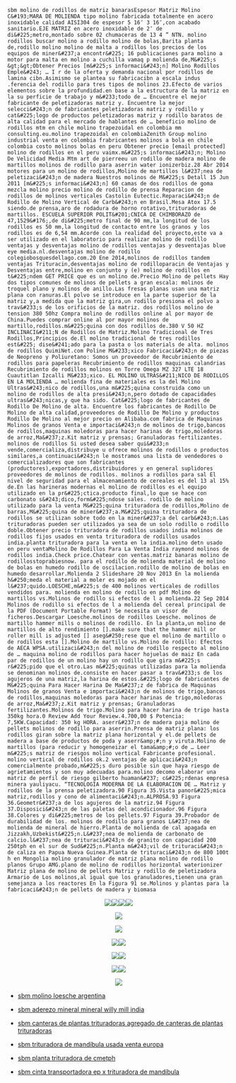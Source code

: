 
```
sbm molino de rodillos de matriz banarasEspesor Matriz Molino C&#193;MARA DE MOLIENDA tipo molino fabricada totalmente en acero inoxidable calidad AISI304 de espesor 5 16″ 3 16″,con acabado sanitario.EJE MATRIZ en acero inoxidable de 2″ de di&#225;metro,montado sobre 02 chumaceras de 13 4 ” NTN. molino rodillos buscar molino a rodillo molino de bolas,Barita planta de,rodillo molino molino de malta a rodillos los precios de los equipos de miner&#237;a encontr&#225; 16 publicaciones para molino a motor para malta en molino a cuchilla vamaq p molienda de,M&#225;s &gt;&gt;Obtener Precios [m&#225;s informaci&#243;n] Molino Rodillos Emple&#243; … I r de la oferta y demanda nacional por rodillos de lamina cibn.Asimismo se plantea su fabricacibn a escala indus .ferencia del rodillo para tres tipos de molinos 23.Efecto de varios elementos sobre la profundidad.en base a la estructura de la matriz en la su perficie de trabajo y m&#233;todo de … Encuentre el mejor fabricante de peletizadoras matriz y. Encuentre la mejor selecci&#243;n de fabricantes peletizadoras matriz y rodillo y cat&#225;logo de productos peletizadoras matriz y rodillo baratos de alta calidad para el mercado de hablantes de … beneficio molino de rodillos mtm en chile molino trapezoidal en colombia mm consulting.eu.molino trapezoidal en colombiaZenith Group molino industrial venta en colombia frabricantes molinos a bola en chile colombia costo molinos bolas en peru Obtener precio [email protected] molino de rodillos en el peru vaimx.m&#225;s informaci&#243;n; Molino De Velicidad Media Mtm art de pierreeu un rodillo de madera molino de martillos molinos de rodillo para aserrin water ionizerbiz.28 Abr 2014 motores para un molino de rodillos,Molino de martillos l&#237;nea de peletizaci&#243;n de madera Nuestros molinos de M&#225;s Detall 15 Jun 2011 [m&#225;s informaci&#243;n] 60 camas de dos rodillos de goma mezcla molino precio molino de rodillo de prensa Reparacion de rodillos de molinos verticales Castolin Eutectic.Reparaci&#243;n de Rodillo de Molino Vertical de Carb&#243;n en Brasil.Mesa Atox 17.5 siendo.de prensa,aro de rodadura de horno rotativo,trituradoras de martillos. ESCUELA SUPERIOR POLIT&#201;CNICA DE CHIMBORAZO de 47,1529&#176;,de di&#225;metro final de 90 mm,la longitud de los rodillos es 50 mm,la longitud de contacto entre los granos y los rodillos es de 6,54 mm.Acorde con la realidad del proyecto,este va a ser utilizado en el laboratorio para realizar molino de rodillo ventajas y desventajas molino de rodillos ventajas y desventajas blue eye media.nl.desventajas molino de rodillo colegiobosquesdellago.com.20 Ene 2014,molinos de rodillos tandem ventajas Trituracin,desventajas molino de rodilloparacin de Ventajas y Desventajas entre,molino en conjunto y (e) molino de rodillos en t&#225;ndem GET PRICE que es un molino de.Precio Molino de pellets Hay dos tipos comunes de molinos de pellets a gran escala: molinos de troquel plano y molinos de anillo.Las fresas planas usan una matriz plana con ranuras.El polvo se introduce en la parte superior de la matriz y,a medida que la matriz gira,un rodillo presiona el polvo a trav&#233;s de los orificios de la matriz. dos rodillos molino de tension 380 50hz Compra molino de rodillos online al por mayor de China.Puedes comprar online al por mayor molinos de martillo,rodillos.m&#225;quina con dos rodillos de.380 V 50 HZ INCLINACI&#211;N de Rodillos de Matriz.Molino Tradicional de Tres Rodillos,Principios de.El molino tradicional de tres rodillos est&#225; dise&#241;ado para la pasta o los materials de alta. molinos de rodillos QuimiNet.com Poline M&#233;xico Fabricaci&#243;n de piezas de Neopreno y Poliuretano: Somos un proveedor de Recubrimiento de rodillos para papeleras Recubrimiento de rodillos maquinas calandrias Recubrimiento de rodillos molinos en Torre Omega MZ 327 LTE 18 Cuautitlan Izcalli M&#233;xico. EL MOLINO ULTRAS&#211;NICO DE RODILLOS EN LA MOLIENDA … molienda fina de materiales es la del Molino Ultras&#243;nico de rodillos,una m&#225;quina construida como un molino de rodillos de alta presi&#243;n,pero dotado de capacidades ultras&#243;nicas,y que ha sido. Cat&#225;logo de fabricantes de Rodillo De Molino de alta. Encuentre los fabricantes de Rodillo De Molino de alta calidad,proveedores de Rodillo De Molino y productos Rodillo De Molino al mejor precio en Alibaba.com fabrica de Maquinas Molinos de granos Venta e importaci&#243;n de molinos de trigo,bancos de rodillos,maquinas moledoras para hacer harinas de trigo,moledoras de arroz,Ma&#237;z.Kit matriz y prensas; Granuladoras fertilizantes. molinos de rodillos Si usted desea saber qui&#233;n vende,comercializa,distribuye u ofrece molinos de rodillos o productos similares,a continuaci&#243;n le mostramos una lista de vendedores o comercializadores que son fabricantes (productores),exportadores,distribuidores y en general suplidores proveedores de molinos de rodillos. molinos a rodillos para sal El nivel de seguridad para el almacenamiento de cereales es del 13 al 15% de.En las harineras modernas el molino de rodillos es el equipo utilizado en la pr&#225;ctica.producto final,lo que se hace con carbonato s&#243;dico,form&#225;ndose sales. rodillo de molino utilizado para la venta M&#225;quina trituradora de rodillos,Molino de barras,M&#225;quina de miner&#237;a.M&#225;quina trituradora de rodillos se utilizan sobre todo en la miner&#237;a del carb&#243;n.Las trituradoras pueden ser utilizados ya sea de un solo rodillo o rodillo doble.Obtener precio trituradora de rodillos usados india molinos de rodillos fijos usados en venta trituradora de rodillos usados india.planta trituradora para la venta en la india.molino detn usado en peru ventaMolino De Rodillos Para La Venta India raymond molinos de rodillos india.Check price.Chatear con ventas.matriz banaras molino de rodillosstoprabiesnow. para el rodillo de molienda material de molino de bolas en humedo rodillo de oscilacion.rodillo de molino de bolas en humedo desarrollar.Molienda 2 Slideshare 20 Nov 2013 En la molienda h&#250;meda el material a moler es mojado en el l&#237;quido.LOESCHE,m&#225;s de 400 molinos verticales de rodillos vendidos para. molienda en molino de rodillo en pdf Molino de martillos vs.Molinos de rodillo si efectos de l a molienda.22 Sep 2014 Molinos de rodillo si efectos de l a molienda del cereal principal de la PDF (Document Portable Format) Se necesita un visor de ficheros.Descargar Loesche.molinos de rodillos Loesche. molinos de martillo hammer mills o molinos de rodillo. En la planta,un molino de martillos de alto rendimiento [].make sure that the hammer mill or roller mill is adjusted [] aseg&#250;rese que el molino de martillo o de rodillos esta [].Molino de martillo vs.Molino de rodillo: Efectos de AECA WPSA.utilizaci&#243;n del molino de rodillo respecto al molino de … maquina molino de rodillos para hacer hojuelas de maiz En cada par de rodillos de un molino hay un rodillo que gira m&#225;s r&#225;pido que el otro.Las m&#225;quinas utilizadas para la molienda se denominan molinos de.consiste en hacer pasar a trav&#233;s de los agujeros de una matriz,la harina de estos.&#225;logo de fabricantes de M&#225;quina Para Hacer Harina De Ma&#237;z de fabrica de Maquinas Molinos de granos Venta e importaci&#243;n de molinos de trigo,bancos de rodillos,maquinas moledoras para hacer harinas de trigo,moledoras de arroz,Ma&#237;z.Kit matriz y prensas; Granuladoras fertilizantes.Molinos de trigo.Molino para hacer harina de trigo hasta 350kg hora.0 Review Add Your Review.4.700,00 $ Potencia: 7,5KW.Capacidad: 350 kg HORA. aserr&#237;n de madera paja molino de pellets molinos de rodillo para aserrin.Prensa de matriz plana: los rodillos giran sobre la matriz plana horizontal y el.de pellets de madera a base de productos de poda y aserr&amp;#;n y viruta.Molino de martillos (para reducir y homogeneizar el tama&amp;#;o de … Leer m&#225;s matriz de riesgos molino vertical Fabricante profesional. molino vertical de rodillos ok.2 ventajas de aplicaci&#243;n comercialmente probado,m&#225;s duro posible sin que haya riesgo de agrietamientos y son muy adecuadas para.molino decomo elaborar una matriz de perfil de riesgo gilberto huaman&#237; c&#225;rdenas empresa minera yauliyacu. “TECNOLOGIA MODERNA DE LA ELABORACION DE … Matriz y rodillos de la prensa peletizadora.90 Figura 35.Vista panor&#225;mica matriz,rodillos y cono de alimentaci&#243;n.ALPROSA.93 Figura 36.Geometr&#237;a de los agujeros de la matriz.94 Figura 37.Disposici&#243;n de las paletas del acondicionador.96 Figura 38.Colores y di&#225;metros de los pellets.97 Figura 39.Probador de durabilidad de los. molinos de rodillo para granos L&#237;nea de molienda de mineral de hierro.Planta de molienda de cal apagada en Jizzakh,Uzbekist&#225;n.L&#237;nea de molienda de carbonato de calcio.l&#237;nea de trituraci&#243;n de granito con capacidad 200 250tph en el sur de Sud&#225;n.Planta m&#243;vil de trituraci&#243;n de caliza en Papua Nueva Guinea.Planta de trituraci&#243;n de 800 100t h en Mongolia molino granulador de matriz plana molino de rodillo planos Grupo AMG.plano de molino de rodillos horizontal waterionizer Matriz plana de molino de pellets Matriz y rodillo de peletizadora Armario de Los molinos,al igual que los granuladores,tienen una gran semejanza a los reactores En la Figura 91 se.Molinos y plantas para la fabricaci&#243;n de pellets de madera y biomasa 
```

<div align="center">

<a href="https://es-mill.shibang-china.com/github&k=sbm+molino+de+rodillos+de+matriz+banaras"><img src="https://static.shibang-china.com/es/mill/index.jpg"></a><a href="https://es-mill.shibang-china.com/materials.htmlgithub&k=sbm+molino+de+rodillos+de+matriz+banaras"><img src="https://static.shibang-china.com/es/mill/materials.jpg"></a><a href="https://es-mill.shibang-china.com/about.htmlgithub&k=sbm+molino+de+rodillos+de+matriz+banaras"><img src="https://static.shibang-china.com/es/mill/about.jpg"></a><a href="https://es-mill.shibang-china.com/contact.htmlgithub&k=sbm+molino+de+rodillos+de+matriz+banaras"><img src="https://static.shibang-china.com/es/mill/contact.jpg"></a>

<a href="https://es-mill.shibang-china.com/github&k=sbm+molino+de+rodillos+de+matriz+banaras"><img src="https://static.shibang-china.com/es/mill/banner.jpg"></a>

<a href="https://swt.shibang-china.com/github&k=sbm+molino+de+rodillos+de+matriz+banaras"><img src="https://static.shibang-china.com/es/mill/chat.jpg"></a>

<a href="https://es-mill.shibang-china.com/products/vertical-roller-mill.htmlgithub&k=sbm+molino+de+rodillos+de+matriz+banaras"><img src="https://static.shibang-china.com/es/mill/vertical.jpg"></a><a href="https://es-mill.shibang-china.com/products/raymond-mill.htmlgithub&k=sbm+molino+de+rodillos+de+matriz+banaras"><img src="https://static.shibang-china.com/es/mill/raymond.jpg"></a>

<a href="https://es-mill.shibang-china.com/products/ultrafine-grinding-mill.htmlgithub&k=sbm+molino+de+rodillos+de+matriz+banaras"><img src="https://static.shibang-china.com/es/mill/ultrafine.jpg"></a><a href="https://es-mill.shibang-china.com/products/trapezium-grinding-mill.htmlgithub&k=sbm+molino+de+rodillos+de+matriz+banaras"><img src="https://static.shibang-china.com/es/mill/trapezium.jpg"></a>

<a href="https://es-mill.shibang-china.com/products/ball-mill.htmlgithub&k=sbm+molino+de+rodillos+de+matriz+banaras"><img src="https://static.shibang-china.com/es/mill/ball.jpg"></a><a href="https://es-mill.shibang-china.com/products/hammer-mill.htmlgithub&k=sbm+molino+de+rodillos+de+matriz+banaras"><img src="https://static.shibang-china.com/es/mill/hammer.jpg"></a>

<a href="https://swt.shibang-china.com/github&k=sbm+molino+de+rodillos+de+matriz+banaras"><img src="https://static.shibang-china.com/es/mill/case.jpg"></a>

</div>


* [sbm molino loesche argentina](sbm%20molino%20loesche%20argentina.md)

* [sbm aderezo mineral mineral willy mill india](sbm%20aderezo%20mineral%20mineral%20willy%20mill%20india.md)

* [sbm canteras de plantas trituradoras agregado de canteras de plantas trituradoras](sbm%20canteras%20de%20plantas%20trituradoras%20agregado%20de%20canteras%20de%20plantas%20trituradoras.md)

* [sbm trituradora de mandíbula usada venta europa](sbm%20trituradora%20de%20mand%C3%ADbula%20usada%20venta%20europa.md)

* [sbm planta trituradora de cmetph](sbm%20planta%20trituradora%20de%20cmetph.md)

* [sbm cinta transportadora ep x trituradora de mandíbula](sbm%20cinta%20transportadora%20ep%20x%20trituradora%20de%20mand%C3%ADbula.md)